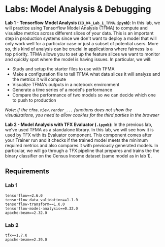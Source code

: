 # Labs: Model Analysis & Debugging
**Lab 1 - Tensorflow Model Analysis (`C3_W4_Lab_1_TFMA.ipynb`)**: In this lab, we will practice using Tensorflow Model Analysis (TFMA) to compute and visualize metrics across different slices of your data. This is an important step in production systems since we don't want to deploy a model that will only work well for a particular case or just a subset of potential users. More so, this kind of analysis can be crucial in applications where fairness is a top priority. TFMA allows you to set up the feature slices we want to monitor and quickly spot where the model is having issues. In particular, we will:
* Study and setup the starter files to use with TFMA
* Make a configuration file to tell TFMA what data slices it will analyze and the metrics it will compute
* Visualize TFMA's outputs in a notebook environment
* Generate a time series of a model's performance
* Compare the performance of two models so we can decide which one to push to production

*Note: if the `tfma.view.render_...` functions does not show the visualizations, you need to allow cookies for the third parties in the browser*

**Lab 2 - Model Analysis with TFX Evaluator (`.ipynb`)**: In the previous lab, we've used TFMA as a standalone library. In this lab, we will see how it is used by TFX with its Evaluator component. This component comes after your Trainer run and it checks if the trained model meets the minimum required metrics and also compares it with previously generated models. In particular, we will go through a TFX pipeline that prepares and trains the the binary classifier on the Census Income dataset (same model as in lab 1).


## Requirements
### Lab 1
`tensorflow==2.6.0`  
`tensorflow_data_validation==1.1.0`  
`tensorflow-transform==1.0.0`  
`tensorflow-model-analysis==0.32.0`  
`apache-beam==2.32.0`

### Lab 2
`tfx==1.7.0`  
`apache-beam==2.39.0`